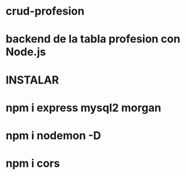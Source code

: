 # crud-profesion
# backend de la tabla profesion con Node.js
# INSTALAR
# npm i express mysql2 morgan
# npm i nodemon -D
# npm i cors
